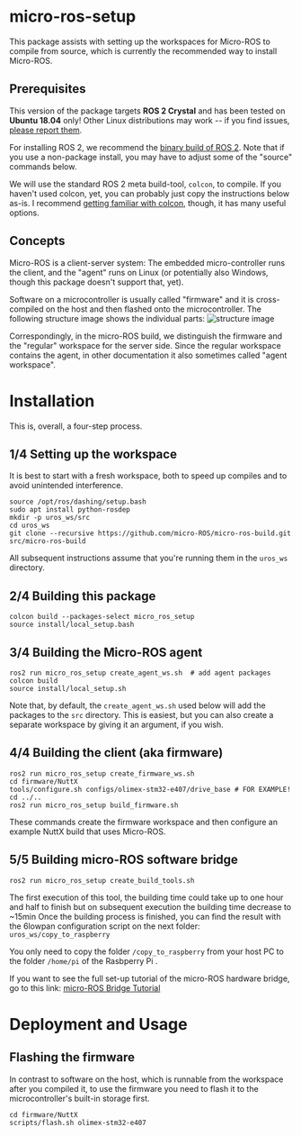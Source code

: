# micro-ros-setup

This package assists with setting up the workspaces for Micro-ROS to compile from source, which is currently the recommended way to install Micro-ROS.

## Prerequisites

This version of the package targets  **ROS 2 Crystal** and has been tested on **Ubuntu 18.04** only! Other Linux distributions may work -- if you find issues, [please report them](https://github.com/micro-ROS/micro-ros-build/issues). 

For installing ROS 2, we recommend the [binary build of ROS 2](https://index.ros.org/doc/ros2/Installation/Crystal/). Note that if you use a non-package install, you may have to adjust some of the "source" commands below.

We will use the standard ROS 2 meta build-tool, `colcon`, to compile. If you haven't used colcon, yet, you can probably just copy the instructions below as-is. I recommend [getting familiar with colcon](https://index.ros.org//doc/ros2/Tutorials/Colcon-Tutorial/), though, it has many useful options.

## Concepts

Micro-ROS is a client-server system: The embedded micro-controller runs the client, and the "agent" runs on Linux (or potentially also Windows, though this package doesn't support that, yet).

Software on a microcontroller is usually called "firmware" and it is cross-compiled on the host and then flashed onto the microcontroller. The following structure image shows the individual parts:
![structure image](doc/structure.png)

Correspondingly, in the micro-ROS build, we distinguish the firmware and the "regular" workspace for the server side. Since the regular workspace contains the agent, in other documentation it also sometimes called "agent workspace".

# Installation

This is, overall, a four-step process.

## 1/4 Setting up the workspace

It is best to start with a fresh workspace, both to speed up compiles and to avoid unintended interference. 

```shell
source /opt/ros/dashing/setup.bash
sudo apt install python-rosdep
mkdir -p uros_ws/src
cd uros_ws
git clone --recursive https://github.com/micro-ROS/micro-ros-build.git src/micro-ros-build
```

All subsequent instructions assume that you're running them in the `uros_ws` directory. 


## 2/4 Building this package

```shell
colcon build --packages-select micro_ros_setup
source install/local_setup.bash
```

## 3/4 Building the Micro-ROS agent

```shell
ros2 run micro_ros_setup create_agent_ws.sh  # add agent packages
colcon build
source install/local_setup.sh
```

Note that, by default, the `create_agent_ws.sh` used below will add the packages to the `src` directory. This is easiest, but you can also create a separate workspace by giving it an argument, if you wish.


## 4/4 Building the client (aka firmware)

```shell
ros2 run micro_ros_setup create_firmware_ws.sh
cd firmware/NuttX
tools/configure.sh configs/olimex-stm32-e407/drive_base # FOR EXAMPLE!
cd ../..
ros2 run micro_ros_setup build_firmware.sh
```

These commands create the firmware workspace and then configure an example NuttX build that uses Micro-ROS.

## 5/5 Building micro-ROS software bridge

```shell
ros2 run micro_ros_setup create_build_tools.sh
```
The first  execution of this tool, the building time could take up to one hour and half to finish but on subsequent execution the building time decrease to ~15min
Once the building process is finished, you can find the result with the 6lowpan configuration script on the next folder:  ```uros_ws/copy_to_raspberry```

You only need to copy the folder ``/copy_to_raspberry`` from your host PC to the folder ``/home/pi`` of the Rasbperry Pi .

If you want to see the full set-up tutorial of the micro-ROS hardware bridge, go to this link: [micro-ROS Bridge Tutorial](https://github.com/micro-ROS/micro-ROS-bridge_RPI/tree/new_bridge_tools)


# Deployment and Usage

## Flashing the firmware

In contrast to software on the host, which is runnable from the workspace after you compiled it, to use the firmware you need to flash it to the microcontroller's built-in storage first.

```shell
cd firmware/NuttX
scripts/flash.sh olimex-stm32-e407
```
